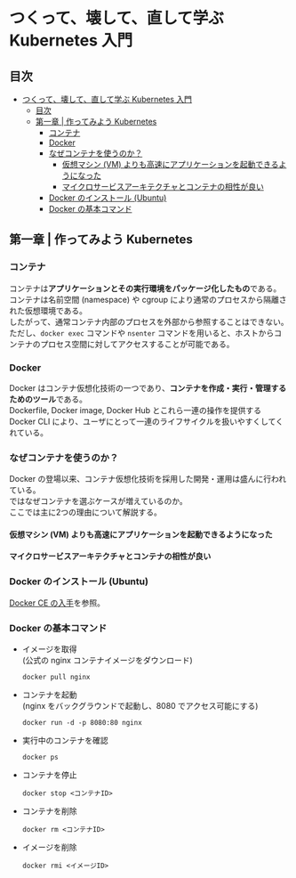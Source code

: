 # つくって、壊して、直して学ぶ Kubernetes 入門

## 目次

- [つくって、壊して、直して学ぶ Kubernetes 入門](#つくって壊して直して学ぶ-kubernetes-入門)
  - [目次](#目次)
  - [第一章 | 作ってみよう Kubernetes](#第一章--作ってみよう-kubernetes)
    - [コンテナ](#コンテナ)
    - [Docker](#docker)
    - [なぜコンテナを使うのか？](#なぜコンテナを使うのか)
      - [仮想マシン (VM) よりも高速にアプリケーションを起動できるようになった](#仮想マシン-vm-よりも高速にアプリケーションを起動できるようになった)
      - [マイクロサービスアーキテクチャとコンテナの相性が良い](#マイクロサービスアーキテクチャとコンテナの相性が良い)
    - [Docker のインストール (Ubuntu)](#docker-のインストール-ubuntu)
    - [Docker の基本コマンド](#docker-の基本コマンド)

## 第一章 | 作ってみよう Kubernetes

### コンテナ

コンテナは**アプリケーションとその実行環境をパッケージ化したもの**である。  
コンテナは名前空間 (namespace) や cgroup により通常のプロセスから隔離された仮想環境である。  
したがって、通常コンテナ内部のプロセスを外部から参照することはできない。  
ただし、`docker exec` コマンドや `nsenter` コマンドを用いると、ホストからコンテナのプロセス空間に対してアクセスすることが可能である。  

### Docker

Docker はコンテナ仮想化技術の一つであり、**コンテナを作成・実行・管理するためのツール**である。  
Dockerfile, Docker image, Docker Hub とこれら一連の操作を提供する Docker CLI により、ユーザにとって一連のライフサイクルを扱いやすくしてくれている。  

### なぜコンテナを使うのか？

Docker の登場以来、コンテナ仮想化技術を採用した開発・運用は盛んに行われている。  
ではなぜコンテナを選ぶケースが増えているのか。  
ここでは主に2つの理由について解説する。  

#### 仮想マシン (VM) よりも高速にアプリケーションを起動できるようになった



#### マイクロサービスアーキテクチャとコンテナの相性が良い



### Docker のインストール (Ubuntu)

[Docker CE の入手](https://docs.docker.jp/engine/installation/linux/docker-ce/ubuntu.html)を参照。

### Docker の基本コマンド

- イメージを取得  
  (公式の nginx コンテナイメージをダウンロード)

    ```shell
    docker pull nginx
    ```

- コンテナを起動  
  (nginx をバックグラウンドで起動し、8080 でアクセス可能にする)

    ```shell
    docker run -d -p 8080:80 nginx
    ```

- 実行中のコンテナを確認

    ```shell
    docker ps
    ```

- コンテナを停止

    ```shell
    docker stop <コンテナID>
    ```

- コンテナを削除

    ```shell
    docker rm <コンテナID>
    ```

- イメージを削除

    ```shell
    docker rmi <イメージID>
    ```
